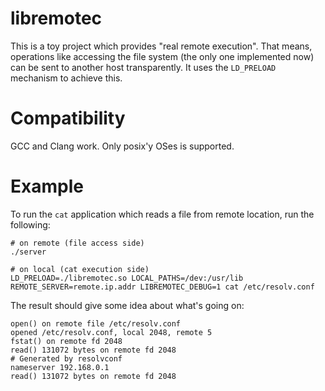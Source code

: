 # libremotec

This is a toy project which provides "real remote execution". That means, operations like accessing the file system (the only one implemented now) can be sent to another host transparently. It uses the `LD_PRELOAD` mechanism to achieve this.

# Compatibility

GCC and Clang work. Only posix'y OSes is supported.

# Example

To run the `cat` application which reads a file from remote location, run the following:

    # on remote (file access side)
    ./server
    
    # on local (cat execution side)
    LD_PRELOAD=./libremotec.so LOCAL_PATHS=/dev:/usr/lib REMOTE_SERVER=remote.ip.addr LIBREMOTEC_DEBUG=1 cat /etc/resolv.conf

The result should give some idea about what's going on:

    open() on remote file /etc/resolv.conf
    opened /etc/resolv.conf, local 2048, remote 5
    fstat() on remote fd 2048
    read() 131072 bytes on remote fd 2048
    # Generated by resolvconf
    nameserver 192.168.0.1
    read() 131072 bytes on remote fd 2048

